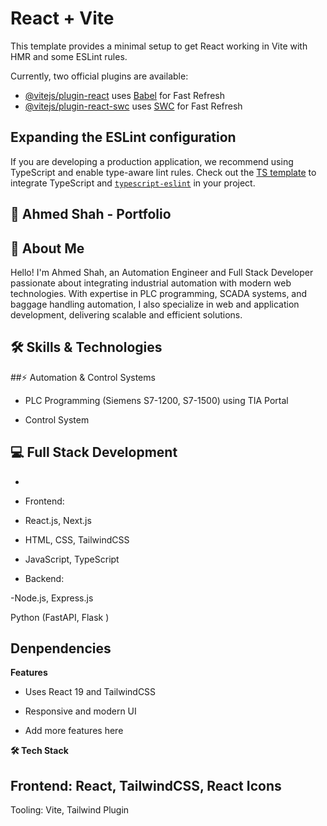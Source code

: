 # React + Vite

This template provides a minimal setup to get React working in Vite with HMR and some ESLint rules.

Currently, two official plugins are available:

- [@vitejs/plugin-react](https://github.com/vitejs/vite-plugin-react/blob/main/packages/plugin-react/README.md) uses [Babel](https://babeljs.io/) for Fast Refresh
- [@vitejs/plugin-react-swc](https://github.com/vitejs/vite-plugin-react-swc) uses [SWC](https://swc.rs/) for Fast Refresh

## Expanding the ESLint configuration

If you are developing a production application, we recommend using TypeScript and enable type-aware lint rules. Check out the [TS template](https://github.com/vitejs/vite/tree/main/packages/create-vite/template-react-ts) to integrate TypeScript and [`typescript-eslint`](https://typescript-eslint.io) in your project.



## 🚀 Ahmed Shah - Portfolio

## 🌟 About Me

Hello! I'm Ahmed Shah, an Automation Engineer and Full Stack Developer passionate about integrating industrial automation with modern web technologies. With expertise in PLC programming, SCADA systems, and baggage handling automation, I also specialize in web and application development, delivering scalable and efficient solutions.

## 🛠️ Skills & Technologies

##⚡ Automation & Control Systems

- PLC Programming (Siemens S7-1200, S7-1500) using TIA Portal

- Control System

## 💻 Full Stack Development
-

- Frontend:

- React.js, Next.js

- HTML, CSS, TailwindCSS

- JavaScript, TypeScript

- Backend:

-Node.js, Express.js

Python (FastAPI, Flask )


## Denpendencies 

**Features**

- Uses React 19 and TailwindCSS

- Responsive and modern UI

- Add more features here

**🛠️ Tech Stack**

## Frontend: React, TailwindCSS, React Icons

Tooling: Vite, Tailwind Plugin
